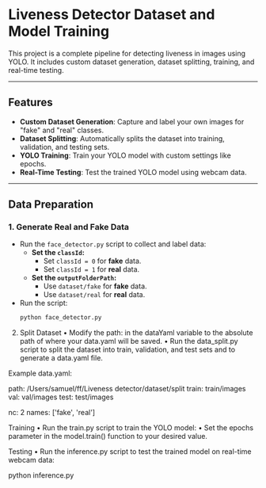 # Liveness Detector Dataset and Model Training

This project is a complete pipeline for detecting liveness in images using YOLO. It includes custom dataset generation, dataset splitting, training, and real-time testing.

---

## Features

- **Custom Dataset Generation**: Capture and label your own images for "fake" and "real" classes.
- **Dataset Splitting**: Automatically splits the dataset into training, validation, and testing sets.
- **YOLO Training**: Train your YOLO model with custom settings like epochs.
- **Real-Time Testing**: Test the trained YOLO model using webcam data.

---

## Data Preparation

### 1. Generate Real and Fake Data

- Run the `face_detector.py` script to collect and label data:
  - **Set the `classId`:**
    - Set `classId = 0` for **fake** data.
    - Set `classId = 1` for **real** data.
  - **Set the `outputFolderPath`:**
    - Use `dataset/fake` for **fake** data.
    - Use `dataset/real` for **real** data.
- Run the script:
  ```bash
  python face_detector.py

2. Split Dataset
	•	Modify the path: in the dataYaml variable to the absolute path of where your data.yaml will be saved.
	•	Run the data_split.py script to split the dataset into train, validation, and test sets and to generate a data.yaml file.

Example data.yaml:

path: /Users/samuel/ff/Liveness detector/dataset/split
train: train/images
val: val/images
test: test/images

nc: 2
names: ['fake', 'real']

Training
	•	Run the train.py script to train the YOLO model:
	•	Set the epochs parameter in the model.train() function to your desired value.

Testing
	•	Run the inference.py script to test the trained model on real-time webcam data:

python inference.py

